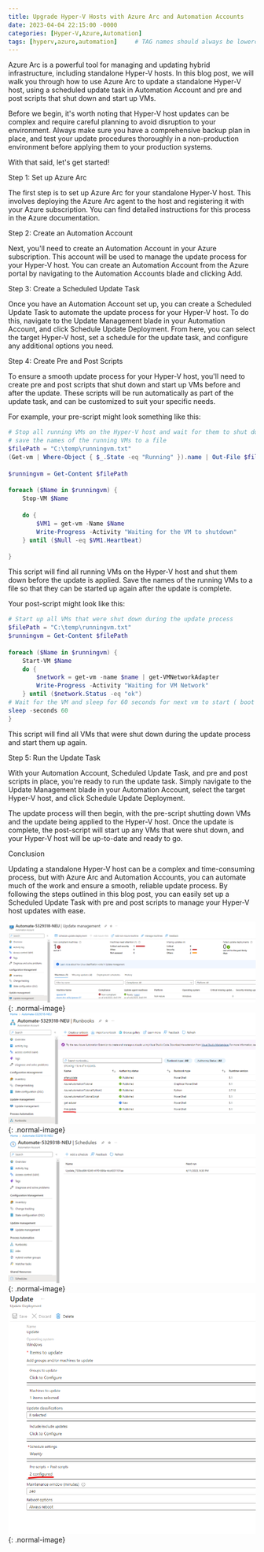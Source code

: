 ```yaml
---
title: Upgrade Hyper-V Hosts with Azure Arc and Automation Accounts
date: 2023-04-04 22:15:00 -0000
categories: [Hyper-V,Azure,Automation]
tags: [hyperv,azure,automation]     # TAG names should always be lowercase
---
```


Azure Arc is a powerful tool for managing and updating hybrid infrastructure, including standalone Hyper-V hosts. In this blog post, we will walk you through how to use Azure Arc to update a standalone Hyper-V host, using a scheduled update task in Automation Account and pre and post scripts that shut down and start up VMs.

Before we begin, it's worth noting that Hyper-V host updates can be complex and require careful planning to avoid disruption to your environment. Always make sure you have a comprehensive backup plan in place, and test your update procedures thoroughly in a non-production environment before applying them to your production systems.

With that said, let's get started!

Step 1: Set up Azure Arc

The first step is to set up Azure Arc for your standalone Hyper-V host. This involves deploying the Azure Arc agent to the host and registering it with your Azure subscription. You can find detailed instructions for this process in the Azure documentation.

Step 2: Create an Automation Account

Next, you'll need to create an Automation Account in your Azure subscription. This account will be used to manage the update process for your Hyper-V host. You can create an Automation Account from the Azure portal by navigating to the Automation Accounts blade and clicking Add.

Step 3: Create a Scheduled Update Task

Once you have an Automation Account set up, you can create a Scheduled Update Task to automate the update process for your Hyper-V host. To do this, navigate to the Update Management blade in your Automation Account, and click Schedule Update Deployment. From here, you can select the target Hyper-V host, set a schedule for the update task, and configure any additional options you need.

Step 4: Create Pre and Post Scripts

To ensure a smooth update process for your Hyper-V host, you'll need to create pre and post scripts that shut down and start up VMs before and after the update. These scripts will be run automatically as part of the update task, and can be customized to suit your specific needs.

For example, your pre-script might look something like this:

```powershell
# Stop all running VMs on the Hyper-V host and wait for them to shut down
# save the names of the running VMs to a file
$filePath = "C:\temp\runningvm.txt"
(Get-vm | Where-Object { $_.State -eq "Running" }).name | Out-File $filePath

$runningvm = Get-Content $filePath

foreach ($Name in $runningvm) {
    Stop-VM $Name

    do {
        $VM1 = get-vm -Name $Name
        Write-Progress -Activity "Waiting for the VM to shutdown" 
    } until ($Null -eq $VM1.Heartbeat)

}
```
This script will find all running VMs on the Hyper-V host and shut them down before the update is applied. Save the names of the running VMs to a file so that they can be started up again after the update is complete.

Your post-script might look like this:

```powershell
# Start up all VMs that were shut down during the update process
$filePath = "C:\temp\runningvm.txt"
$runningvm = Get-Content $filePath

foreach ($Name in $runningvm) {
    Start-VM $Name
    do {
        $network = get-vm -name $name | get-VMNetworkAdapter
        Write-Progress -Activity "Waiting for VM Network" 
    } until ($network.Status -eq "ok") 
# Wait for the VM and sleep for 60 seconds for next vm to start ( boot storm if all VMs are started at once)
sleep -seconds 60
}
```

This script will find all VMs that were shut down during the update process and start them up again.

Step 5: Run the Update Task

With your Automation Account, Scheduled Update Task, and pre and post scripts in place, you're ready to run the update task. Simply navigate to the Update Management blade in your Automation Account, select the target Hyper-V host, and click Schedule Update Deployment.

The update process will then begin, with the pre-script shutting down VMs and the update being applied to the Hyper-V host. Once the update is complete, the post-script will start up any VMs that were shut down, and your Hyper-V host will be up-to-date and ready to go.

Conclusion

Updating a standalone Hyper-V host can be a complex and time-consuming process, but with Azure Arc and Automation Accounts, you can automate much of the work and ensure a smooth, reliable update process. By following the steps outlined in this blog post, you can easily set up a Scheduled Update Task with pre and post scripts to manage your Hyper-V host updates with ease.

![Desktop View](/assets/img/blog/before.png){: .normal-image}
![Desktop View](/assets/img/blog/runbook.png){: .normal-image}
![Desktop View](/assets/img/blog/scheduletask.png){: .normal-image}
![Desktop View](/assets/img/blog/prepost.png){: .normal-image}
